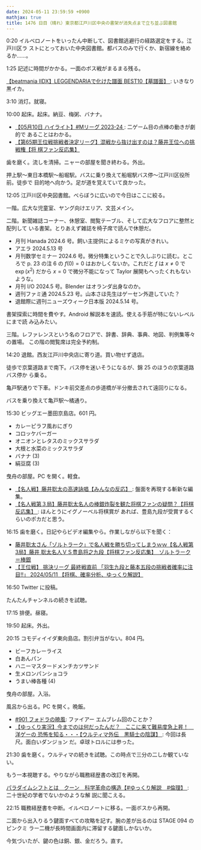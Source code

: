 ```yaml
---
date: 2024-05-11 23:59:59 +0900
mathjax: true
title: 1476 日目（晴れ）東京都江戸川区中央の書架が消失点まで立ち並ぶ図書館
---
```


0:20 イルベロノートをいったん中断して、図書館逃避行の経路選定をする。江戸川区ラ
ストにとっておいた中央図書館。都バスのみで行くか、新宿線を絡めるか……。

1:25 記述に時間がかかる。一面のボス戦がまるまる残る。

[【beatmania IIDX】LEGGENDARIAで化けた譜面 BEST10【墓譜面】
](https://www.youtube.com/watch?v=ggj5JRj6KH8): いきなり黒イカ。

3:10 消灯。就寝。

10:00 起床。起床。納豆、梅粥、バナナ。

* [【05月10日 ハイライト】#Mリーグ 2023-24
  ](https://www.youtube.com/watch?v=cRu-X7AShiQ): 二ゲーム目の点棒の動きが劇的で
  あることはわかる。
* [【第65期王位戦挑戦者決定リーグ】混戦から抜け出すのは？藤井王位への挑戦権【将
  棋ファン反応集】](https://www.youtube.com/watch?v=PymhrnwSlXw)

歯を磨く。流しを清掃。ニャーの部屋を聞き終わる。外出。

押上駅～東日本橋駅～船堀駅。バスに乗り換えて船堀駅バス停～江戸川区役所前。徒歩で
目的地へ向かう。足が道を覚えていて良かった。

12:05 江戸川区中央図書館。べらぼうに広いので今日はここに絞る。

一階。広大な児童室、ヤング向けエリア、文芸メイン。

二階。新聞雑誌コーナー、休憩室、閲覧テーブル、そして広大なフロアに整然と配列して
いる書架。とりあえず雑誌を椅子席で読んで休憩だ。

* 月刊 Hanada 2024.6 号。飼い主提供によるミケの写真がきれい。
* アエラ 2024.5.13 号
* 月刊数学セミナー 2024.6 号。微分特集ということで久しぶりに読む。ところで p. 23
  の注 6 の ${f(0) = 0}$ はおかしくないか。これだと $f$ は ${x \ne 0}$ で
  $\exp(x^2)$ だから ${x = 0}$ で微分不能になって Taylor 展開もへったくれもない
  ような。
* 月刊 I/O 2024.5 号。Blender はオランダ出身なのか。
* 週刊ファミ通 2024.5.23 号。山本さほ先生はゲーセン外遊していた？
* 退館際に週刊ニューズウィーク日本版 2024.5.14 号。

書架探索に時間を費やす。Android 解説本を速読。使える手筋が特にないレベルにまで読
み込みたい。

三階。レファレンスという名のフロアで、辞書、辞典、事典、地図、判例集等々の置場。
この階の閲覧席は完全予約制。

14:20 退館。西友江戸川中央店に寄り道。買い物せず退店。

徒歩で京葉道路まで南下。バス停を迷いそうになるが、錦 25 のほうの京葉道路バス停か
ら乗る。

亀戸駅通りで下車。ドンキ前交差点の歩道橋が半分撤去されて遠回りになる。

バスを乗り換えて亀戸駅～橘通り。

15:30 ビッグエー墨田京島店。601 円。

* カレーピラフ風おにぎり
* コロッケバーガー
* オニオンとレタスのミックスサラダ
* 大根と水菜のミックスサラダ
* バナナ (3)
* 絹豆腐 (3)

曳舟の部屋。PC を開く。軽食。

* [【名人戦】藤井聡太の高速詠唱【みんなの反応】
  ](https://www.youtube.com/watch?v=y_Ik4ZKjIAk): 盤面を再現する斬新な編集。
* [【名人戦第３局】藤井聡太名人の棒銀炸裂を観た将棋ファンの疑問？【将棋反応集】
  ](https://www.youtube.com/watch?v=_sea6Sl0vZs): ほんとうにイグノーベル将棋賞が
  あれば、豊島九段が受賞するくらいのポカだと思う。

16:15 歯を磨く。日記やらビデオ編集やら。作業しながら以下を聞く：

* [藤井聡太さん「ゾルトラーク」で名人戦を勝ち切ってしまうｗｗ【名人戦第3局】藤井
  聡太名人ＶＳ豊島将之九段【将棋ファン反応集】　ゾルトラーク＝棒銀
  ](https://www.youtube.com/watch?v=Ro-J0GMBrdI)
* [【王位戦】 挑決リーグ 最終戦直前 「羽生九段と藤本五段の挑戦者確率に注目!!」
  2024/05/11 【将棋、確率分析、ゆっくり解説】
  ](https://www.youtube.com/watch?v=tha_zJYgMHg)

16:50 Twitter に投稿。
<blockquote class="twitter-tweet"
  data-conversation="none"
  data-media-max-width="480" data-theme="dark" data-align="center">
<a href="https://twitter.com/showa_yojyo/status/1789200707960393742"></a>
</blockquote>

たんたんチャンネルの続きを試聴。

17:15 排便。昼寝。

19:50 起床。外出。

20:15 コモディイイダ東向島店。割引弁当がない。804 円。

* ビーフカレーライス
* 白あんパン
* ハニーマスタードメンチカツサンド
* 生メロンパンショコラ
* うまい棒各種 (4)

曳舟の部屋。入浴。

風呂から出る。PC を開く。晩飯。

* [#901 フォドラの暁風](https://www.youtube.com/watch?v=3k8Am6mYMVw): ファイアー
  エムブレム回のことか？
* [【ゆっくり実況】今までのは何だったんだ？　ここに来て難易度急上昇！　洋ゲーの
  恐怖を知る・・・【ウルティマ外伝　黒騎士の陰謀】
  ](https://www.youtube.com/watch?v=prrXjKvmnjE): 今回は長尺。面白いダンジョン
  だ。卓球トロルには参った。

21:30 歯を磨く。ウルティマの続きを試聴。この時点で三分の二しか観ていない。

もう一本視聴する。やりながら職務経歴書の改訂を再開。

[パラダイムシフトとは　クーン　科学革命の構造【#ゆっくり解説　#倫理】
](https://www.youtube.com/watch?v=3-_X3v5pdDE): 二十世紀の学者でないかのような解
説に聞こえる。

22:15 職務経歴書を中断。イルベロノートに移る。一面ボスから再開。

二面から出入りるう鍵面すべての攻略を記す。腕の差が出るのは STAGE 094 のピンクミ
ラー二機が長時間画面内に滞留する鍵面しかないか。

今気づいたが、鍵の色は銅、銀、金だろう。直す。
